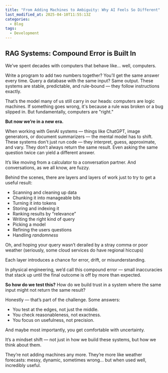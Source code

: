```yaml
---
title: "From Adding Machines to Ambiguity: Why AI Feels So Different"
last_modified_at: 2025-04-10T11:55:13Z
categories:
  - Blog
tags:
  - Development
---
```


## RAG Systems: Compound Error is Built In

We’ve spent decades with computers that behave like… well, computers.

Write a program to add two numbers together? You’ll get the same answer every time. Query a database with the same input? Same output. These systems are stable, predictable, and rule-bound — they follow instructions exactly.

That’s the model many of us still carry in our heads: computers are logic machines. If something goes wrong, it's because a rule was broken or a bug slipped in. But fundamentally, computers are "right."

**But now we’re in a new era.**

When working with GenAI systems — things like ChatGPT, image generators, or document summarizers — the mental model has to shift. These systems don't just run code — they interpret, guess, approximate, and vary. They don’t always return the same result. Even asking the same question twice can yield a different answer.

It’s like moving from a calculator to a conversation partner. And conversations, as we all know, are fuzzy.

Behind the scenes, there are layers and layers of work just to try to get a useful result:

- Scanning and cleaning up data
- Chunking it into manageable bits
- Turning it into tokens
- Storing and indexing it
- Ranking results by “relevance”
- Writing the right kind of query
- Picking a model
- Refining the users questions
- Handling _randomness_

Oh, and hoping your query wasn’t derailed by a stray comma or poor weather (seriously, some cloud services do have regional hiccups)

Each layer introduces a chance for error, drift, or misunderstanding.

In physical engineering, we’d call this compound error — small inaccuracies that stack up until the final outcome is off by more than expected.

**So how do we test this?**
How do we build trust in a system where the same input might not return the same result?

Honestly — that’s part of the challenge. Some answers:

- You test at the edges, not just the middle.
- You check reasonableness, not exactness.
- You focus on usefulness, not precision.

And maybe most importantly, you get comfortable with uncertainty.

It’s a mindset shift — not just in how we build these systems, but how we think about them.

They’re not adding machines any more. They’re more like weather forecasts: messy, dynamic, sometimes wrong… but when used well, incredibly useful.
